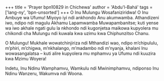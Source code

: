 +++
title = 'Prayer bpn10829 in Chichewa'
author = 'Abdu'l-Bahá'
tags = ['lang-ny', 'bpn-unsorted']
+++
O Inu Mulungu Wosafaniziridwa! O Inu Ambuye wa Ufumu! Miyoyo iyi ndi ankhondo Anu akumwamba.  Athandizeni iwo, ndipo ndi magulu Akhamu Lapamwamba Muwapambanitse; kuti yense wa iwo akhale ngati gulu la nkhondo ndi kugonjetsa maikowa kupyolera mu chikondi cha Mulungu ndi kuwala kwa uzimu kwa Chiphunzitso Chanu. 

O Mulungu! Mukhale wowatchinjiriza ndi Mthandizi wao, ndipo m’chipululu, m’phiri, m’chigwa, m’nkhalango, m’madambo ndi m’nyanja, khalani Inu wowasangalatsa – kuti alire kupyolera mu mphamvu ya Ufumu ndi kuuzira kwa Mzimu Woyera! 

Indetu, Inu Ndinu Wamphamvu, Wamkulu ndi Mwinimphamvu, ndiponso Inu Ndinu Wanzeru, Wakumva ndi Woona.
